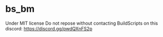 # bs_bm

Under MIT license
Do not repose without contacting BuildScripts on this discord: https://discord.gg/pwdQXnFS2p
